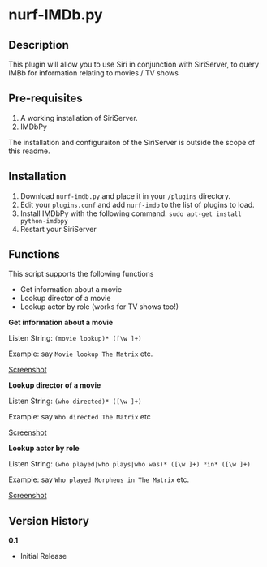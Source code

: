 nurf-IMDb.py
============

Description
-----------
This plugin will allow you to use Siri in conjunction with SiriServer, to query IMBb for information relating to movies / TV shows


Pre-requisites
--------------
1. A working installation of SiriServer.
2. IMDbPy

The installation and configuraiton of the SiriServer is outside the scope of this readme. 


Installation
------------
1. Download `nurf-imdb.py` and place it in your `/plugins` directory.
2. Edit your `plugins.conf` and add `nurf-imdb` to the list of plugins to load.
3. Install IMDbPy with the following command: `sudo apt-get install python-imdbpy`
4. Restart your SiriServer


Functions
---------

This script supports the following functions

* Get information about a movie
* Lookup director of a movie
* Lookup actor by role (works for TV shows too!)


**Get information about a movie**

Listen String: `(movie lookup)* ([\w ]+)`

Example: say `Movie lookup The Matrix` etc.

[Screenshot](http://i.imgur.com/56tcal.png "Screenshot")

**Lookup director of a movie**

Listen String: `(who directed)* ([\w ]+)`

Example: say `Who directed The Matrix` etc

[Screenshot](http://i.imgur.com/OPlX7l.png "Screenshot")

**Lookup actor by role**

Listen String: `(who played|who plays|who was)* ([\w ]+) *in* ([\w ]+)`

Example: say `Who played Morpheus in The Matrix` etc.

[Screenshot](http://i.imgur.com/XrNqLl.png "Screenshot")


Version History
----------------

**0.1**

* Initial Release